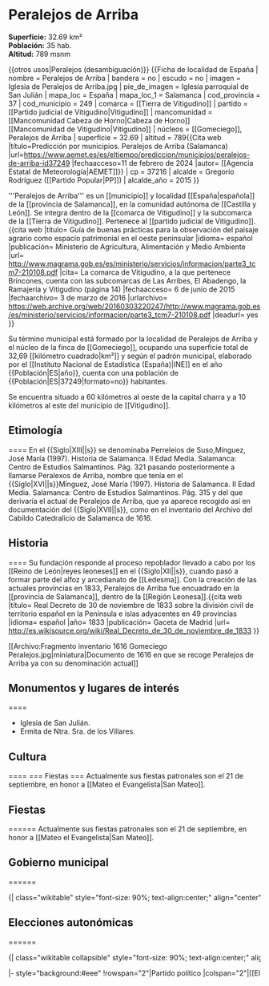 # Peralejos de Arriba

**Superficie:** 32.69 km²  
**Población:** 35 hab.  
**Altitud:** 789 msnm  

{{otros usos|Peralejos (desambiguación)}}
{{Ficha de localidad de España
| nombre = Peralejos de Arriba
| bandera = no
| escudo = no
| imagen = Iglesia de Peralejos de Arriba.jpg
| pie_de_imagen = Iglesia parroquial de San Julián
| mapa_loc = España
| mapa_loc_1 = Salamanca
| cod_provincia = 37
| cod_municipio = 249
| comarca = [[Tierra de Vitigudino]]
| partido = [[Partido judicial de Vitigudino|Vitigudino]]
| mancomunidad = [[Mancomunidad Cabeza de Horno|Cabeza de Horno]]<br />[[Mancomunidad de Vitigudino|Vitigudino]]
| núcleos = [[Gomeciego]], Peralejos de Arriba
| superficie = 32.69
| altitud = 789<ref>{{Cita web |título=Predicción por municipios. Peralejos de Arriba (Salamanca) |url=https://www.aemet.es/es/eltiempo/prediccion/municipios/peralejos-de-arriba-id37249 |fechaacceso=11 de febrero de 2024 |autor= [[Agencia Estatal de Meteorología|AEMET]]}}</ref>
| cp = 37216
| alcalde = Gregorio Rodríguez ([[Partido Popular|PP]])
| alcalde_año = 2015
}}

'''Peralejos de Arriba''' es un [[municipio]] y localidad [[España|española]] de la [[provincia de Salamanca]], en la comunidad autónoma de [[Castilla y León]]. Se integra dentro de la [[comarca de Vitigudino]] y la subcomarca de la [[Tierra de Vitigudino]]. Pertenece al [[partido judicial de Vitigudino]].<ref>{{cita web |título= Guía de buenas prácticas para la observación del paisaje agrario como espacio patrimonial en el oeste peninsular |idioma= español |publicación= Ministerio de Agricultura, Alimentación y Medio Ambiente |url= http://www.magrama.gob.es/es/ministerio/servicios/informacion/parte3_tcm7-210108.pdf |cita= La comarca de Vitigudino, a la que pertenece Brincones, cuenta con las subcomarcas de Las Arribes, El Abadengo, la Ramajería y Vitigudino (página 14) |fechaacceso= 6 de junio de 2015 |fechaarchivo= 3 de marzo de 2016 |urlarchivo= https://web.archive.org/web/20160303220247/http://www.magrama.gob.es/es/ministerio/servicios/informacion/parte3_tcm7-210108.pdf |deadurl= yes }}</ref>

Su término municipal está formado por la localidad de Peralejos de Arriba y el núcleo de la finca de [[Gomeciego]], ocupando una superficie total de 32,69&nbsp;[[kilómetro cuadrado|km²]] y según el padrón municipal, elaborado por el [[Instituto Nacional de Estadística (España)|INE]] en el año {{Población|ES|año}}, cuenta con una población de {{Población|ES|37249|formato=no}} habitantes.

Se encuentra situado a 60 kilómetros al oeste de la capital charra y a 10 kilómetros al este del municipio de [[Vitigudino]].

## Etimología

====
En el {{Siglo|XIII||s}} se denominaba Perreleios de Suso,<ref>Mínguez, José María (1997). Historia de Salamanca. II Edad Media. Salamanca: Centro de Estudios Salmantinos. Pág. 321</ref> pasando posteriormente a llamarse Peralexos de Arriba, nombre que tenía en el {{Siglo|XVI||s}}<ref>Mínguez, José María (1997). Historia de Salamanca. II Edad Media. Salamanca: Centro de Estudios Salmantinos. Pág. 315</ref> y del que derivaría el actual de Peralejos de Arriba, que ya aparece recogido así en documentación del {{Siglo|XVII||s}}, como en el inventario del Archivo del Cabildo Catedralicio de Salamanca de 1616.

## Historia

====
Su fundación responde al proceso repoblador llevado a cabo por los [[Reino de León|reyes leoneses]] en el {{Siglo|XII||s}}, cuando pasó a formar parte del alfoz y arcedianato de [[Ledesma]]. Con la creación de las actuales provincias en 1833, Peralejos de Arriba fue encuadrado en la [[provincia de Salamanca]], dentro de la [[Región Leonesa]].<ref>{{cita web |título= Real Decreto de 30 de noviembre de 1833 sobre la división civil de territorio español en la Península e islas adyacentes en 49 provincias |idioma= español |año= 1833 |publicación= Gaceta de Madrid |url= http://es.wikisource.org/wiki/Real_Decreto_de_30_de_noviembre_de_1833 }}</ref>

[[Archivo:Fragmento inventario 1616 Gomeciego Peralejos.jpg|miniatura|Documento de 1616 en que se recoge Peralejos de Arriba ya con su denominación actual]]

## Monumentos y lugares de interés

====
* Iglesia de San Julián.
* Ermita de Ntra. Sra. de los Villares.

## Cultura

====
=== Fiestas ===
Actualmente sus fiestas patronales son el 21 de septiembre, en honor a [[Mateo el Evangelista|San Mateo]].

## Fiestas

======
Actualmente sus fiestas patronales son el 21 de septiembre, en honor a [[Mateo el Evangelista|San Mateo]].

## Gobierno municipal

======
<div style="overflow:auto; overflow-y:hidden; overflow-x:auto; white-space: nowrap; width:auto; padding: 0;">
{| class="wikitable" style="font-size: 90%; text-align:center;" align="center"
|+ style="font-weight:bold; font-size:1.1em; text-align:left;" | Resultados de las elecciones municipales en Peralejos de Arriba<ref>{{Cita web |url=https://elecciones.eldiario.es/municipales/28-mayo-2023/castilla-y-leon/salamanca/peralejos-de-arriba|título=Resultados de las elecciones municipales en Peralejos de Arriba |publicación=Eldiario.es}}</ref>
|- style="background:#eee"
!rowspan="2"|Partido político
|colspan="3"|[[Elecciones municipales de España de 2019|2019]]
|colspan="3"|[[Elecciones municipales de España de 2015|2015]]
|colspan="3"|[[Elecciones municipales de España de 2011|2011]]
|colspan="3"|[[Elecciones municipales de España de 2007|2007]]
|colspan="3"|[[Elecciones municipales de España de 2003|2003]]
|- style="background:#eee"
||%||Votos||Concejales||%||Votos||Concejales||%||Votos||Concejales||%||Votos||Concejales||%||Votos||Concejales
|-
|align="left" | [[Partido Popular (PP)]]
| style="background:#D3D3D3" | 80,77 || style="background:#D3D3D3" |21 || style="background:#D3D3D3" |3
| style="background:#D3D3D3" | 70,97 || style="background:#D3D3D3" |22 || style="background:#D3D3D3" |3
| style="background:#D3D3D3" | 59,46 || style="background:#D3D3D3" |22 || style="background:#D3D3D3" |3
| style="background:#D3D3D3" | 59,46 || style="background:#D3D3D3" |22 || style="background:#D3D3D3" |1
| style="background:#D3D3D3" | 75,00 || style="background:#D3D3D3" |33 || style="background:#D3D3D3" |1
|-
|align="left" | [[Partido Socialista Obrero Español (PSOE)]]
| 7,69 || 2 || 0
| 19,35 || 6 || 0
| 16,22 || 6 || 0
| 16,22 || 6 || 0
| 25,00 || 11 || 0
|}
</div>

## Elecciones autonómicas

======

<div style="overflow:auto; overflow-y:hidden; overflow-x:auto; white-space: nowrap; width:auto; padding: 0;">
{| class="wikitable collapsible" style="font-size: 90%; text-align:center;" align="center"
|+ style="font-weight:bold; font-size:1.1em; text-align:left;" | Resultados de las elecciones autonómicas en Peralejos de Arriba<ref>{{Cita web |url=https://resultados.elpais.com/elecciones/2015/autonomicas/08/37/249.html|título=Resultados de las elecciones autonómicas en Peralejos de Arriba |publicación=El País|año=2019}}</ref>

|- style="background:#eee"
!rowspan="2"|Partido político
|colspan="2"|[[Elecciones a las Cortes de Castilla y León de 2019|2019]]
|colspan="2"|[[Elecciones a las Cortes de Castilla y León de 2015|2015]]
|colspan="2"|[[Elecciones a las Cortes de Castilla y León de 2011|2011]]
|colspan="2"|[[Elecciones a las Cortes de Castilla y León de 2007|2007]]
|colspan="2"|[[Elecciones a las Cortes de Castilla y León de 2003|2003]]
|colspan="2"|[[Elecciones a las Cortes de Castilla y León de 1999|1999]]
|colspan="2"|[[Elecciones a las Cortes de Castilla y León de 1991|1991]]
|colspan="2"|[[Elecciones a las Cortes de Castilla y León de 1987|1987]]
|colspan="2"|[[Elecciones a las Cortes de Castilla y León de 1983|1983]]
|- style="background:#eee"
||Votos||%||Votos||%||Votos||%||Votos||%||Votos||%||Votos||%||Votos||%||Votos||%||Votos||%
|-
|align="left"|[[Partido Popular|Partido Popular (PP)]]
|| — || — 
|| 17 || 51,52
|| — || — 
|| — || — 
|| — || — 
|| — || — 
|| — || —
|| — || — 
|| — || — 
|-
|align="left" |[[Podemos]]
|| — || — 
|| 9 || 27,27
|| — || — 
|| — || — 
|| — || — 
|| — || — 
|| — || —
|| — || — 
|| — || — 
|-
|align="left"|[[Partido Socialista Obrero Español|Partido Socialista Obrero Español (PSOE)]]
|| — || —
|| 6 || 18,18
|| — || — 
|| — || — 
|| — || — 
|| — || — 
|| — || —
|| — || — 
|| — || — 
|-
|align="left" |[[Ciudadanos (España)|Ciudadanos (Cs)]]
|| — || — 
|| 1 || 3,03
|| — || — 
|| — || — 
|| — || — 
|| — || — 
|| — || —
|| — || — 
|| — || — 
|}
</div>